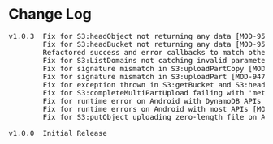 # Change Log
<pre>
v1.0.3  Fix for S3:headObject not returning any data [MOD-950]
        Fix for S3:headBucket not returning any data [MOD-951]
        Refactored success and error callbacks to match other enterprise formats [MOD-953]
        Fix for S3:ListDomains not catching invalid parameters [MOD-922]
        Fix for signature mismatch in S3:uploadPartCopy [MOD-948]
        Fix for signature mismatch in S3:uploadPart [MOD-947]
        Fix for exception thrown in S3:getBucket and S3:headBucket [MOD-954]
        Fix for S3:completeMultiPartUpload failing with 'method not allowed' error [MOD-952]
        Fix for runtime error on Android with DynamoDB APIs [MOD-961]
        Fix for runtime errors on Android with most APIs [MOD-959]
        Fix for S3:putObject uploading zero-length file on Android [MOD-962]

v1.0.0	Initial Release
